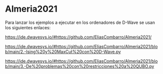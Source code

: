 # Almeria2021

Para lanzar los ejemplos a ejecutar en los ordenadores de D-Wave se usan los siguientes enlaces:

https://ide.dwavesys.io/#https://github.com/EliasCombarro/Almeria2021/

https://ide.dwavesys.io/#https://github.com/EliasCombarro/Almeria2021/blob/main/2.-Ising%20y%20MaxCut%20con%20D-Wave.py

https://ide.dwavesys.io/#https://github.com/EliasCombarro/Almeria2021/blob/main/3.-De%20problemas%20con%20restricciones%20a%20QUBO.py


